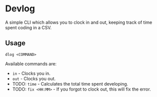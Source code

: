 # Devlog
A simple CLI which allows you to clock in and out, keeping track of time spent coding in a CSV.

## Usage
```
dlog <COMMAND>
```
Available commands are:
* `in` - Clocks you in.
* `out` - Clocks you out.
* TODO: `time` - Calculates the total time spent developing.
* TODO: `fix <HH:MM>` - If you forgot to clock out, this will fix the error.
